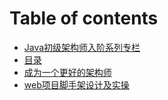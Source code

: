 # Table of contents

* [Java初级架构师入阶系列专栏](README.md)
* [目录](untitled.md)
* [成为一个更好的架构师](cheng-wei-yi-ge-geng-hao-de-jia-gou-shi.md)
* [web项目脚手架设计及实操](web-xiang-mu-jiao-shou-jia-she-ji-ji-shi-cao.md)

